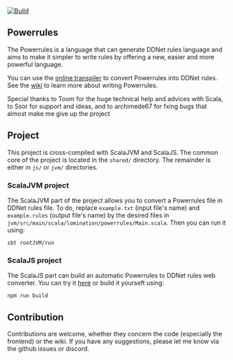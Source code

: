 [![Build](https://github.com/lomination/Powerrules/actions/workflows/build.yaml/badge.svg)](https://github.com/lomination/Powerrules/actions/workflows/build.yaml)

## Powerrules

The Powerrules is a language that can generate DDNet rules language and aims to make it simpler to write rules by offering a new, easier and more powerful language.

You can use the [online transpiler](https://lomination.github.io/Powerrules/) to convert Powerrules into DDNet rules. See the [wiki](https://github.com/lomination/Powerrules/wiki) to learn more about writing Powerrules.

Special thanks to Toom for the huge technical help and advices with Scala, to Ssor for support and ideas, and to archimede67 for fxing bugs that almost make me give up the project

## Project

This project is cross-compiled with ScalaJVM and ScalaJS. The common core of the project is located in the `shared/` directory. The remainder is either in `js/` or `jvm/` directories.

### ScalaJVM project

The ScalaJVM part of the project allows you to convert a Powerrules file in DDNet rules file. To do, replace `example.txt` (input file's name) and `example.rules` (output file's name) by the desired files in `jvm/src/main/scala/lomination/powerrules/Main.scala`. Then you can run it using:

```
sbt rootJVM/run
```

### ScalaJS project

The ScalaJS part can build an automatic Powerrules to DDNet rules web converter. You can try it [here](https://lomination.github.io/Powerrules/) or build it yourseft using:

```
npm run build
```

## Contribution

Contributions are welcome, whether they concern the code (especially the frontend) or the wiki. If you have any suggestions, please let me know via the github issues or discord.
